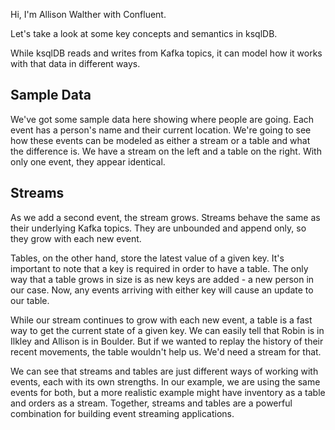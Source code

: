 Hi, I'm Allison Walther with Confluent.

Let's take a look at some key concepts and semantics in ksqlDB.

While ksqlDB reads and writes from Kafka topics, it can model how it works with that data in different ways.

## Sample Data
We've got some sample data here showing where people are going. Each event has a person's name and their current location. We're going to see how these events can be modeled as either a stream or a table and what the difference is. We have a stream on the left and a table on the right. With only one event, they appear identical.

## Streams
As we add a second event, the stream grows. Streams behave the same as their underlying Kafka topics. They are unbounded and append only, so they grow with each new event.

Tables, on the other hand, store the latest value of a given key. It's important to note that a key is required in order to have a table. The only way that a table grows in size is as new keys are added - a new person in our case. Now, any events arriving with either key will cause an update to our table.

While our stream continues to grow with each new event, a table is a fast way to get the current state of a given key. We can easily tell that Robin is in Ilkley and Allison is in Boulder. But if we wanted to replay the history of their recent movements, the table wouldn't help us. We'd need a stream for that.

We can see that streams and tables are just different ways of working with events, each with its own strengths. In our example, we are using the same events for both, but a more realistic example might have inventory as a table and orders as a stream. Together, streams and tables are a powerful combination for building event streaming applications.
